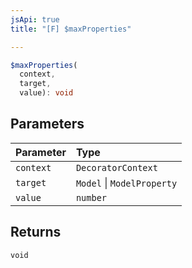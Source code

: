 ```yaml
---
jsApi: true
title: "[F] $maxProperties"

---
```

```ts
$maxProperties(
  context,
  target,
  value): void
```

## Parameters

| Parameter | Type |
| :------ | :------ |
| `context` | `DecoratorContext` |
| `target` | `Model` \| `ModelProperty` |
| `value` | `number` |

## Returns

`void`
